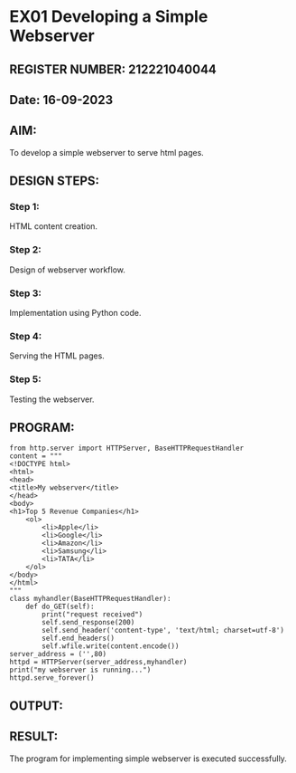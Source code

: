 # EX01 Developing a Simple Webserver
## REGISTER NUMBER: 212221040044
## Date: 16-09-2023

## AIM:
To develop a simple webserver to serve html pages.

## DESIGN STEPS:
### Step 1: 
HTML content creation.

### Step 2:
Design of webserver workflow.

### Step 3:
Implementation using Python code.

### Step 4:
Serving the HTML pages.

### Step 5:
Testing the webserver.

## PROGRAM:
```
from http.server import HTTPServer, BaseHTTPRequestHandler
content = """
<!DOCTYPE html>
<html>
<head>
<title>My webserver</title>
</head>
<body>
<h1>Top 5 Revenue Companies</h1>
    <ol>
        <li>Apple</li>
        <li>Google</li>
        <li>Amazon</li>
        <li>Samsung</li>
        <li>TATA</li>
    </ol>
</body>
</html>
"""
class myhandler(BaseHTTPRequestHandler):
    def do_GET(self):
        print("request received")
        self.send_response(200)
        self.send_header('content-type', 'text/html; charset=utf-8')
        self.end_headers()
        self.wfile.write(content.encode())
server_address = ('',80)
httpd = HTTPServer(server_address,myhandler)
print("my webserver is running...")
httpd.serve_forever()
```


## OUTPUT:
<!-- <img width="960" alt="Screenshot 2023-10-21 094535" src="https://github.com/divvisha/simplewebserver1/assets/127508123/b7050c90-8ae9-4596-9176-b9232f5438d3">

<img width="960" alt="Screenshot 2023-10-31 154654" src="https://github.com/divvisha/simplewebserver1/assets/127508123/483dd8df-a291-43f1-a4fb-2300cbafe50d"> -->


## RESULT:
The program for implementing simple webserver is executed successfully.
